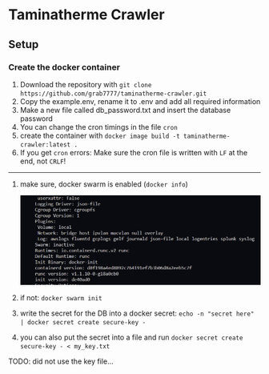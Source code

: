 # Taminatherme Crawler

## Setup

### Create the docker container

1. Download the repository with `git clone https://github.com/grab7777/taminatherme-crawler.git`
1. Copy the example.env, rename it to .env and add all required information
1. Make a new file called db_password.txt and insert the database password
1. You can change the cron timings in the file `cron`
1. create the container with `docker image build -t taminatherme-crawler:latest .`
1. If you get `cron` errors: Make sure the cron file is written with `LF` at the end, not `CRLF`!

---

1. make sure, docker swarm is enabled (`docker info`)

   ![docker info](image.png)

1. if not: `docker swarm init`
1. write the secret for the DB into a docker secret: `echo -n "secret here" | docker secret create secure-key - `
1. you can also put the secret into a file and run `docker secret create secure-key - < my_key.txt`

TODO: did not use the key file...
